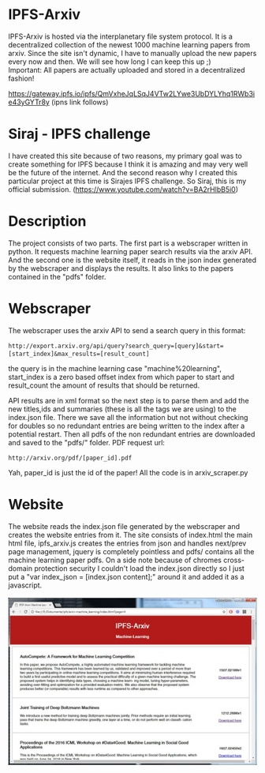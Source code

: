 # IPFS-Arxiv
IPFS-Arxiv is hosted via the interplanetary file system protocol. It is a decentralized collection of the newest 1000 machine learning papers from arxiv. Since the site isn't dynamic, I have to manually upload the new papers every now and then. We will see how long I can keep this up ;)  
Important: All papers are actually uploaded and stored in a decentralized fashion!

https://gateway.ipfs.io/ipfs/QmVxheJqLSqJ4VTw2LYwe3UbDYLYhq1RWb3ie43yGYTr8y (ipns link follows)

# Siraj - IPFS challenge
I have created this site because of two reasons, my primary goal was to create something for IPFS because I think it is amazing and may very well be the future of the internet. And the second reason why I created this particular project at this time is Sirajes IPFS challenge. So Siraj, this is my official submission. (https://www.youtube.com/watch?v=BA2rHlbB5i0)


# Description
The project consists of two parts. The first part is a webscraper written in python. It requests machine learning paper search results via the arxiv API. And the second one is the website itself, it reads in the json index generated by the webscraper and displays the results. It also links to the papers contained in the "pdfs" folder.

# Webscraper
The webscraper uses the arxiv API to send a search query in this format:<br/>
```
http://export.arxiv.org/api/query?search_query=[query]&start=[start_index]&max_results=[result_count]
```
the query is in the machine learning case "machine%20learning", start_index is a zero based offset index from which paper to start and result_count the amount of results that should be returned.

API results are in xml format so the next step is to parse them and add the new titles,ids and summaries (these is all the tags we are using) to the index.json file. There we save all the information but not without checking for doubles so no redundant entries are being written to the index after a potential restart. Then all pdfs of the non redundant entries are downloaded and saved to the "pdfs/" folder.
PDF request url:<br/>
```
http://arxiv.org/pdf/[paper_id].pdf
```
Yah, paper_id is just the id of the paper!
All the code is in arxiv_scraper.py

# Website
The website reads the index.json file generated by the webscraper and creates the website entries from it. The site consists of index.html the main html file, ipfs_arxiv.js creates the entries from json and handles next/prev page management, jquery is completely pointless and pdfs/ contains all the machine learning paper pdfs.
On a side note because of chromes cross-domain protection security I couldn't load the index.json directly so I just put a "var index_json = [index.json content];" around it and added it as a javascript.
<br/><br/>
<img src='images/ipfs_arxiv_website.jpg'/>
